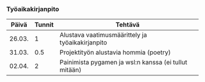 ### Työaikakirjanpito

| Päivä  | Tunnit | Tehtävä                                               |
| ------ | ------ | ----------------------------------------------------- |
| 26.03. |   1    | Alustava vaatimusmäärittely ja työaikakirjanpito      |
| 31.03. |  0.5   | Projektityön alustavia hommia (poetry)                |
| 02.04. |   2    | Painimista pygamen ja wsl:n kanssa (ei tullut mitään) |
